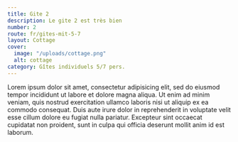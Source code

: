 ```yaml
---
title: Gite 2
description: Le gite 2 est très bien
number: 2
route: fr/gites-mit-5-7
layout: Cottage
cover:
  image: "/uploads/cottage.png"
  alt: cottage
category: Gîtes individuels 5/7 pers.
---
```


Lorem ipsum dolor sit amet, consectetur adipisicing elit, sed do eiusmod tempor incididunt ut labore et dolore magna aliqua. Ut enim ad minim veniam, quis nostrud exercitation ullamco laboris nisi ut aliquip ex ea commodo consequat. Duis aute irure dolor in reprehenderit in voluptate velit esse cillum dolore eu fugiat nulla pariatur. Excepteur sint occaecat cupidatat non proident, sunt in culpa qui officia deserunt mollit anim id est laborum.
